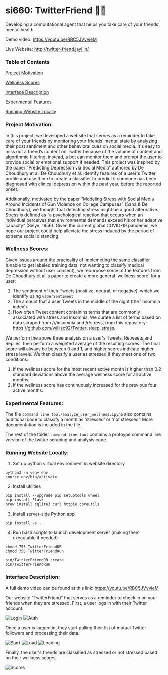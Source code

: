 # si660: TwitterFriend 🤖💖
Developing a computational agent that helps you take care of your friends’ mental health

Demo video: https://youtu.be/RBC5JVvvieM

Live Website: http://twitter-friend.jayl.in/

### Table of Contents
[Project Motivation](#motiv)

[Wellness Scores](#well)

[Interface Description](#desc)

[Experimental Features](#exp)

[Running Website Locally](#run-local)
   
### Project Motivation:
<a name="motiv"/>

In this project, we developed a website that serves as a reminder to take care of your friends by monitoring your friends’ mental state by analyzing their post sentiment and other behavioral cues on social media. It's easy to miss out a friend’s content on Twitter because of the volume of content and algorithmic filtering, instead, a bot can monitor them and prompt the user to provide social or emotional support if needed. This project was inspired by the paper “Predicting Depression via Social Media” authored by De Choudhury et al. De Choudhury et al. identify features of a user's Twitter profile and use them to create a classifier to predict if someone has been diagnosed with clinical depression within the past year, before the reported onset.

Additionally, motivated by the paper “Modeling Stress with Social Media Around Incidents of Gun Violence on College Campuses” (Saha & De Choudhury), we thought that detecting stress might be a good alternative. Stress is defined as “a psychological reaction that occurs when an individual perceives that environmental demands exceed his or her adaptive capacity” (Selye, 1956). Given the current global COVID-19 pandemic, we hope our project could help alleviate the stress induced by the period of extreme social distancing.

### Wellness Scores:
<a name="well"/>

Given issues around the pracicality of implemeting the same classifier (unable to get labeled training data, not wanting to classify medical depression without user consent), we repurpose some of the features from De Choudhury et al.'s paper to create a more general 'wellness score' for a user:

1. The sentiment of their Tweets (positive, neutral, or negative), which we identify using `vaderSentiment`.
2. The amount that a user Tweets in the middle of the night (the 'insomnia index').
3. How often Tweet content containins terms that are commonly associated with stress and insomnia. We curate a list of terms based on data scraped from /r/insomnia and /r/stress, from this repository: https://github.com/willisc92/Twitter_sleep_stress.

We perform the above three analysis on a user's Tweets, Retweets,and Replies, then perform a weighted average of the resulting scores. The final score will always be between 0 and 1, and higher scores indicate higher stress levels. We then classify a user as stressed if they meet one of two conditions:

1. If the wellness score for the most recent active month is higher than 0.2 standard deviations above the average wellness score for all active months.
2. If the wellness score has continuously increased for the previous four active months.

### Experimental Features:
<a name="exp"/>

The file `command line tool/analyze_user_wellness.ipynb` also contains additional code to classify a month as 'stressed' or 'not stressed'. More documentation is included in the file.

The rest of the folder `command line tool` contains a protoype command line version of the twitter scraping and analysis code.

### Running Website Locally:
<a name="run-local"/>

1. Set up python virtual environment in website directory
```
python3 -m venv env
source env/bin/activate
```

2. Install utilities
```
pip install --upgrade pip setuptools wheel
pip install Flask
brew install sqlite3 curl httpie coreutils
```

3. Install server-side Python app
```
pip install -e .
```

4. Run bash scripts to launch development server (making them executable if needed)
```
chmod 755 TwitterFriendDB
chmod 755 TwitterFriendRun

bin/TwitterFriendDB create
bin/TwitterFriendRun
```

### Interface Description:
<a name="desc"/>

A full demo video can be found at this link: https://youtu.be/RBC5JVvvieM

Our website “TwitterFriend” that serves as a reminder to check in on your friends when they are stressed. First, a user logs 
in with their Twitter account:

![Login](https://github.com/jayhersk/si660/blob/master/demo%20and%20screenshots/01_loginScreen.png?raw=true)
![Auth](https://github.com/jayhersk/si660/blob/master/demo%20and%20screenshots/02_authorizeTwitter.png?raw=true)

Once a user is logged in, they start pulling their list of mutual Twitter followers and processing their data.

![Start](https://github.com/jayhersk/si660/blob/master/demo%20and%20screenshots/03_startScreen.png?raw=true)
![Load](https://github.com/jayhersk/si660/blob/master/demo%20and%20screenshots/04_getFriendList.png?raw=true)
![Loading](https://github.com/jayhersk/si660/blob/master/demo%20and%20screenshots/05_loadingFriendTweets.png?raw=true)

Finally, the user's friends are classified as stressed or not stressed based on their wellness scores.

![Scores](https://github.com/jayhersk/si660/blob/master/demo%20and%20screenshots/06_classifyFriends.png?raw=true)

